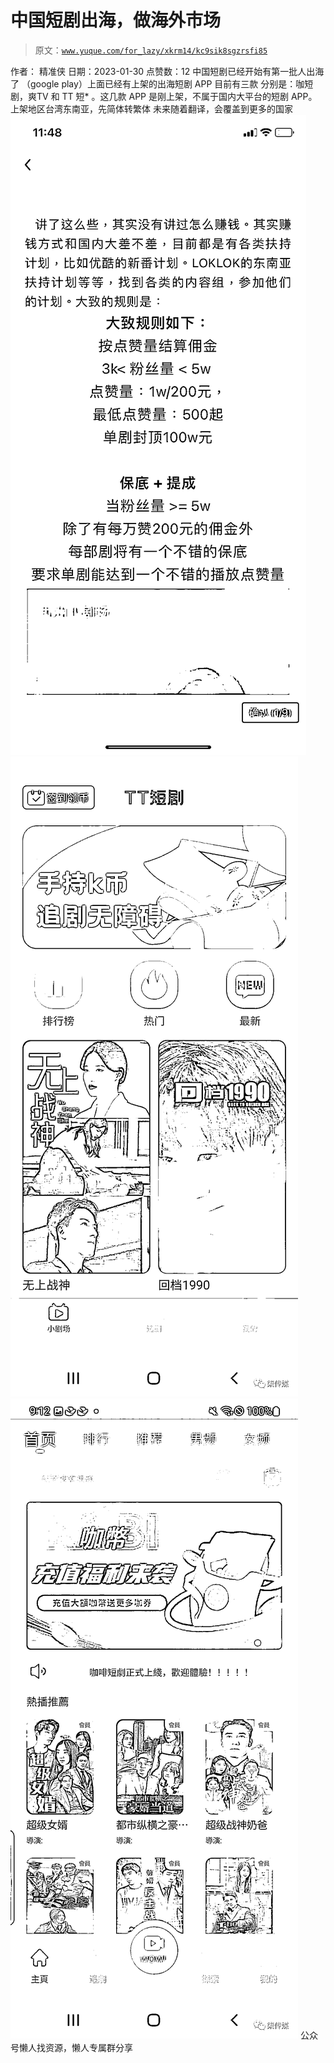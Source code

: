 # 中国短剧出海，做海外市场

> 原文：[`www.yuque.com/for_lazy/xkrm14/kc9sik8sgzrsfi85`](https://www.yuque.com/for_lazy/xkrm14/kc9sik8sgzrsfi85)

<ne-p id="u42295b28" data-lake-id="u42295b28"><ne-text id="uc4f389f2">作者： 精准侠</ne-text></ne-p> <ne-p id="u23177999" data-lake-id="u23177999"><ne-text id="u18164fc9">日期：2023-01-30</ne-text></ne-p> <ne-p id="u5bcd6d89" data-lake-id="u5bcd6d89"><ne-text id="u14049f5d">点赞数：</ne-text><ne-text id="udf27d4b4" ne-bold="true">12</ne-text></ne-p> <ne-hole id="u69096f45" data-lake-id="u69096f45"><ne-card data-card-name="hr" data-card-type="block" id="Jd0UR" data-event-boundary="card"><ne-p id="u305c7bce" data-lake-id="u305c7bce"><ne-text id="u50c17e2a">中国短剧已经开始有第一批人出海了 （google play）上面已经有上架的出海短剧 APP 目前有三款 分别是：咖</ne-text><ne-text id="u70fd52ac" ne-italic="true">短剧，爽</ne-text><ne-text id="ucfeac02a">TV 和 TT 短*</ne-text> <ne-text id="u650cd0f6">。这几款 APP 是刚上架，不属于国内大平台的短剧 APP。 上架地区台湾东南亚，先简体转繁体 未来随着翻译，会覆盖到更多的国家</ne-text></ne-p> <ne-p id="u635041ee" data-lake-id="u635041ee"><ne-card data-card-name="image" data-card-type="inline" id="dXFY5" data-event-boundary="card">![](img/503a3a7b15c30ab0de83d2652363612a.png)</ne-card></ne-p> <ne-p id="ue03666fb" data-lake-id="ue03666fb"><ne-card data-card-name="image" data-card-type="inline" id="qgn7c" data-event-boundary="card">![](img/1c72c9432920ee046b73e69cf048042e.png)</ne-card></ne-p> <ne-p id="u7dae9bf7" data-lake-id="u7dae9bf7"><ne-card data-card-name="image" data-card-type="inline" id="ezpda" data-event-boundary="card">![](img/1eb0e0c9a81f349e0dc24fd7dee04200.png)</ne-card></ne-p> <ne-hole id="ude0af382" data-lake-id="ude0af382"><ne-card data-card-name="hr" data-card-type="block" id="ZTha3" data-event-boundary="card"><ne-p id="uadaa2ce4" data-lake-id="uadaa2ce4"><ne-text id="u58a6f5b1">公众号懒人找资源，懒人专属群分享</ne-text></ne-p></ne-card></ne-hole></ne-card></ne-hole>